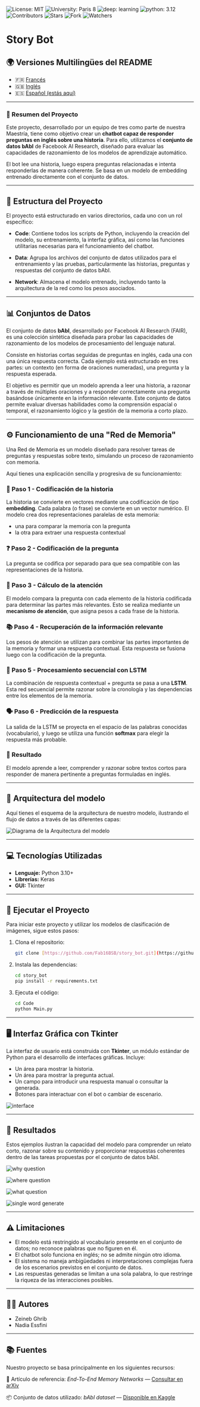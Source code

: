 ![License: MIT](https://img.shields.io/badge/Licence-MIT-green)
![University: Paris 8](https://img.shields.io/badge/University-Paris%208-red)
![deep: learning](https://img.shields.io/badge/deep-learning-blue)
![python: 3.12](https://img.shields.io/badge/python-3.12-brightgreen)
![Contributors](https://img.shields.io/badge/contributor-3-orange)
![Stars](https://img.shields.io/github/stars/Fab16BSB/image_classification?color=orange)
![Fork](https://img.shields.io/github/forks/Fab16BSB/image_classification?color=orange)
![Watchers](https://img.shields.io/github/watchers/Fab16BSB/image_classification?color=orange)

# Story Bot

## 🌍 Versiones Multilingües del README

- 🇫🇷 [Francés](./README.fr.md)
- 🇬🇧 [Inglés](./README.md)
- 🇪🇸 [Español (estás aquí)](#)

---

### 📘 Resumen del Proyecto
Este proyecto, desarrollado por un equipo de tres como parte de nuestra Maestría, tiene como objetivo crear un **chatbot capaz de responder preguntas en inglés sobre una historia**. Para ello, utilizamos el **conjunto de datos bAbI** de Facebook AI Research, diseñado para evaluar las capacidades de razonamiento de los modelos de aprendizaje automático.

El bot lee una historia, luego espera preguntas relacionadas e intenta responderlas de manera coherente. Se basa en un modelo de embedding entrenado directamente con el conjunto de datos.

---

## 📁 Estructura del Proyecto

El proyecto está estructurado en varios directorios, cada uno con un rol específico:

- **Code**: Contiene todos los scripts de Python, incluyendo la creación del modelo, su entrenamiento, la interfaz gráfica, así como las funciones utilitarias necesarias para el funcionamiento del chatbot.

- **Data**: Agrupa los archivos del conjunto de datos utilizados para el entrenamiento y las pruebas, particularmente las historias, preguntas y respuestas del conjunto de datos bAbI.

- **Network**: Almacena el modelo entrenado, incluyendo tanto la arquitectura de la red como los pesos asociados.

---

## 📊 Conjuntos de Datos

El conjunto de datos **bAbI**, desarrollado por Facebook AI Research (FAIR), es una colección sintética diseñada para probar las capacidades de razonamiento de los modelos de procesamiento del lenguaje natural.

Consiste en historias cortas seguidas de preguntas en inglés, cada una con una única respuesta correcta. Cada ejemplo está estructurado en tres partes: un contexto (en forma de oraciones numeradas), una pregunta y la respuesta esperada.

El objetivo es permitir que un modelo aprenda a leer una historia, a razonar a través de múltiples oraciones y a responder correctamente una pregunta basándose únicamente en la información relevante. Este conjunto de datos permite evaluar diversas habilidades como la comprensión espacial o temporal, el razonamiento lógico y la gestión de la memoria a corto plazo.

---

## ⚙️ Funcionamiento de una "Red de Memoria"

Una Red de Memoria es un modelo diseñado para resolver tareas de preguntas y respuestas sobre texto, simulando un proceso de razonamiento con memoria.

Aquí tienes una explicación sencilla y progresiva de su funcionamiento:

### 🧾 Paso 1 - Codificación de la historia
La historia se convierte en vectores mediante una codificación de tipo **embedding**. Cada palabra (o frase) se convierte en un vector numérico. El modelo crea dos representaciones paralelas de esta memoria:
- una para comparar la memoria con la pregunta
- la otra para extraer una respuesta contextual

### ❓ Paso 2 - Codificación de la pregunta
La pregunta se codifica por separado para que sea compatible con las representaciones de la historia.

### 🎯 Paso 3 - Cálculo de la atención
El modelo compara la pregunta con cada elemento de la historia codificada para determinar las partes más relevantes. Esto se realiza mediante un **mecanismo de atención**, que asigna pesos a cada frase de la historia.

### 📚 Paso 4 - Recuperación de la información relevante
Los pesos de atención se utilizan para combinar las partes importantes de la memoria y formar una respuesta contextual. Esta respuesta se fusiona luego con la codificación de la pregunta.

### 🔁 Paso 5 - Procesamiento secuencial con LSTM
La combinación de respuesta contextual + pregunta se pasa a una **LSTM**. Esta red secuencial permite razonar sobre la cronología y las dependencias entre los elementos de la memoria.

### 🗣️ Paso 6 - Predicción de la respuesta
La salida de la LSTM se proyecta en el espacio de las palabras conocidas (vocabulario), y luego se utiliza una función **softmax** para elegir la respuesta más probable.

### 📌 Resultado
El modelo aprende a leer, comprender y razonar sobre textos cortos para responder de manera pertinente a preguntas formuladas en inglés.

---

## 🧱 Arquitectura del modelo

Aquí tienes el esquema de la arquitectura de nuestro modelo, ilustrando el flujo de datos a través de las diferentes capas:

![Diagrama de la Arquitectura del modelo](Result/architecture.png)

---

## 💻 Tecnologías Utilizadas

* **Lenguaje:** Python 3.10+
* **Librerías:** Keras
* **GUI:** Tkinter

---

## 🚀 Ejecutar el Proyecto

Para iniciar este proyecto y utilizar los modelos de clasificación de imágenes, sigue estos pasos:

1.  Clona el repositorio:
    ```bash
    git clone [https://github.com/Fab16BSB/story_bot.git](https://github.com/Fab16BSB/story_bot.git)
    ```

2.  Instala las dependencias:
    ```bash
    cd story_bot
    pip install -r requirements.txt
    ```

3.  Ejecuta el código:
    ```bash
    cd Code
    python Main.py
    ```

---

## 🖥️ Interfaz Gráfica con Tkinter

La interfaz de usuario está construida con **Tkinter**, un módulo estándar de Python para el desarrollo de interfaces gráficas. Incluye:

* Un área para mostrar la historia.
* Un área para mostrar la pregunta actual.
* Un campo para introducir una respuesta manual o consultar la generada.
* Botones para interactuar con el bot o cambiar de escenario.

![interface](Result/interface.png)

---

## 🧪 Resultados

Estos ejemplos ilustran la capacidad del modelo para comprender un relato corto, razonar sobre su contenido y proporcionar respuestas coherentes dentro de las tareas propuestas por el conjunto de datos bAbI.

![why question](Result/demo.png)

![where question](Result/demo2.png)

![what question](Result/demo3.png)

![single word generate](Result/demo4.png)

---

## ⚠️ Limitaciones

* El modelo está restringido al vocabulario presente en el conjunto de datos; no reconoce palabras que no figuren en él.
* El chatbot solo funciona en inglés; no se admite ningún otro idioma.
* El sistema no maneja ambigüedades ni interpretaciones complejas fuera de los escenarios previstos en el conjunto de datos.
* Las respuestas generadas se limitan a una sola palabra, lo que restringe la riqueza de las interacciones posibles.

---

## 🧑‍💻 Autores

* Zeineb Ghrib
* Nadia Essfini

---

## 📚 Fuentes

Nuestro proyecto se basa principalmente en los siguientes recursos:

📄 Artículo de referencia: *End-To-End Memory Networks* — [Consultar en arXiv](https://arxiv.org/pdf/1503.08895.pdf)

📦 Conjunto de datos utilizado: *bAbI dataset* — [Disponible en Kaggle](https://www.kaggle.com/datasets/roblexnana/the-babi-tasks-for-nlp-qa-system)
